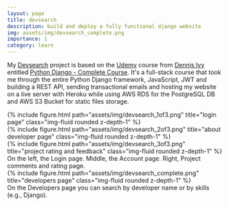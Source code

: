 ```yaml
---
layout: page
title: devsearch
description: build and deploy a fully functional django website
img: assets/img/devsearch_complete.png
importance: 1
category: learn
---
```


My [Devsearch](https://devsearch-srosu.herokuapp.com) project is based on the [Udemy](https://www.udemy.com/) course from [Dennis Ivy](https://www.udemy.com/course/python-django-2021-complete-course/#instructor-1) entitled [Python Django - Complete Course](https://www.udemy.com/course/python-django-2021-complete-course/). It's a full-stack course that took me through the entire Python Django framework, JavaScript, JWT and building a REST API, sending transactional emails and hosting my website on a live server with Heroku while using AWS RDS for the PostgreSQL DB and AWS S3 Bucket for static files storage.

<div class="row">
    <div class="col-sm mt-3 mt-md-0">
        {% include figure.html path="assets/img/devsearch_1of3.png" title="login page" class="img-fluid rounded z-depth-1" %}
    </div>
    <div class="col-sm mt-3 mt-md-0">
        {% include figure.html path="assets/img/devsearch_2of3.png" title="about developer page" class="img-fluid rounded z-depth-1" %}
    </div>
    <div class="col-sm mt-3 mt-md-0">
        {% include figure.html path="assets/img/devsearch_3of3.png" title="project rating and feedback" class="img-fluid rounded z-depth-1" %}
    </div>
</div>
<div class="caption">
    On the left, the Login page. Middle, the Account page. Right, Project comments and rating page.
</div>
<div class="row">
    <div class="col-sm mt-3 mt-md-0">
        {% include figure.html path="assets/img/devsearch_complete.png" title="developers page" class="img-fluid rounded z-depth-1" %}
    </div>
</div>
<div class="caption">
    On the Developers page you can search by developer name or by skills (e.g., Django).
</div>
